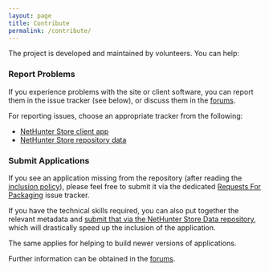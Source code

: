 ```yaml
---
layout: page
title: Contribute
permalink: /contribute/
---
```

The project is developed and maintained by volunteers. You can help:

### Report Problems

If you experience problems with the site or client software, you can report them
in the issue tracker (see below), or discuss them in the [forums](https://forums.kali.org/).

For reporting issues, choose an appropriate tracker from the following:

* [NetHunter Store client app](https://gitlab.com/kalilinux/nethunter/apps/kali-nethunter-store-client/issues)
* [NetHunter Store repository data](https://gitlab.com/kalilinux/nethunter/store/nethunter-store-data/issues)

### Submit Applications

If you see an application missing from the repository (after reading the
[inclusion policy](../docs/Inclusion_Policy)), please feel free to submit it via
the dedicated [Requests For Packaging](https://gitlab.com/kalilinux/nethunter/store/rfp/issues)
issue tracker.

If you have the technical skills required, you can also put together the
relevant metadata and
[submit that via the NetHunter Store Data repository](https://gitlab.com/kalilinux/nethunter/store/nethunter-store-data/issues),
which will drastically speed up the inclusion of the application.

The same applies for helping to build newer versions of applications.

Further information can be obtained in the [forums](https://forums.kali.org/).
